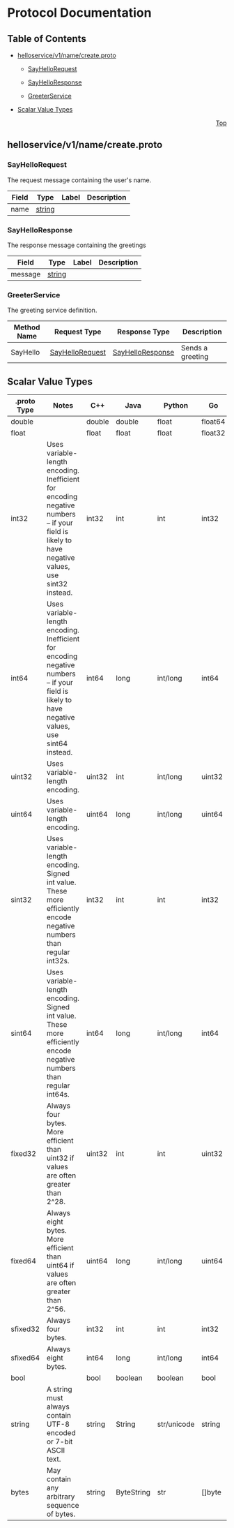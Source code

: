 # Protocol Documentation
<a name="top"></a>

## Table of Contents

- [helloservice/v1/name/create.proto](#helloservice_v1_name_create-proto)
    - [SayHelloRequest](#go_template-helloservice-v1-name-SayHelloRequest)
    - [SayHelloResponse](#go_template-helloservice-v1-name-SayHelloResponse)
  
    - [GreeterService](#go_template-helloservice-v1-name-GreeterService)
  
- [Scalar Value Types](#scalar-value-types)



<a name="helloservice_v1_name_create-proto"></a>
<p align="right"><a href="#top">Top</a></p>

## helloservice/v1/name/create.proto



<a name="go_template-helloservice-v1-name-SayHelloRequest"></a>

### SayHelloRequest
The request message containing the user&#39;s name.


| Field | Type | Label | Description |
| ----- | ---- | ----- | ----------- |
| name | [string](#string) |  |  |






<a name="go_template-helloservice-v1-name-SayHelloResponse"></a>

### SayHelloResponse
The response message containing the greetings


| Field | Type | Label | Description |
| ----- | ---- | ----- | ----------- |
| message | [string](#string) |  |  |





 

 

 


<a name="go_template-helloservice-v1-name-GreeterService"></a>

### GreeterService
The greeting service definition.

| Method Name | Request Type | Response Type | Description |
| ----------- | ------------ | ------------- | ------------|
| SayHello | [SayHelloRequest](#go_template-helloservice-v1-name-SayHelloRequest) | [SayHelloResponse](#go_template-helloservice-v1-name-SayHelloResponse) | Sends a greeting |

 



## Scalar Value Types

| .proto Type | Notes | C++ | Java | Python | Go | C# | PHP | Ruby |
| ----------- | ----- | --- | ---- | ------ | -- | -- | --- | ---- |
| <a name="double" /> double |  | double | double | float | float64 | double | float | Float |
| <a name="float" /> float |  | float | float | float | float32 | float | float | Float |
| <a name="int32" /> int32 | Uses variable-length encoding. Inefficient for encoding negative numbers – if your field is likely to have negative values, use sint32 instead. | int32 | int | int | int32 | int | integer | Bignum or Fixnum (as required) |
| <a name="int64" /> int64 | Uses variable-length encoding. Inefficient for encoding negative numbers – if your field is likely to have negative values, use sint64 instead. | int64 | long | int/long | int64 | long | integer/string | Bignum |
| <a name="uint32" /> uint32 | Uses variable-length encoding. | uint32 | int | int/long | uint32 | uint | integer | Bignum or Fixnum (as required) |
| <a name="uint64" /> uint64 | Uses variable-length encoding. | uint64 | long | int/long | uint64 | ulong | integer/string | Bignum or Fixnum (as required) |
| <a name="sint32" /> sint32 | Uses variable-length encoding. Signed int value. These more efficiently encode negative numbers than regular int32s. | int32 | int | int | int32 | int | integer | Bignum or Fixnum (as required) |
| <a name="sint64" /> sint64 | Uses variable-length encoding. Signed int value. These more efficiently encode negative numbers than regular int64s. | int64 | long | int/long | int64 | long | integer/string | Bignum |
| <a name="fixed32" /> fixed32 | Always four bytes. More efficient than uint32 if values are often greater than 2^28. | uint32 | int | int | uint32 | uint | integer | Bignum or Fixnum (as required) |
| <a name="fixed64" /> fixed64 | Always eight bytes. More efficient than uint64 if values are often greater than 2^56. | uint64 | long | int/long | uint64 | ulong | integer/string | Bignum |
| <a name="sfixed32" /> sfixed32 | Always four bytes. | int32 | int | int | int32 | int | integer | Bignum or Fixnum (as required) |
| <a name="sfixed64" /> sfixed64 | Always eight bytes. | int64 | long | int/long | int64 | long | integer/string | Bignum |
| <a name="bool" /> bool |  | bool | boolean | boolean | bool | bool | boolean | TrueClass/FalseClass |
| <a name="string" /> string | A string must always contain UTF-8 encoded or 7-bit ASCII text. | string | String | str/unicode | string | string | string | String (UTF-8) |
| <a name="bytes" /> bytes | May contain any arbitrary sequence of bytes. | string | ByteString | str | []byte | ByteString | string | String (ASCII-8BIT) |

